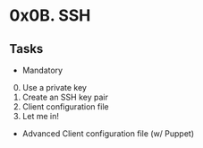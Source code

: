 # 0x0B. SSH

## Tasks

* Mandatory
0. Use a private key
1. Create an SSH key pair
2. Client configuration file
3. Let me in!

* Advanced
Client configuration file (w/ Puppet)